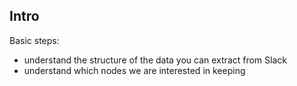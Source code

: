 ## Intro
Basic steps:
* understand the structure of the data you can extract from Slack
* understand which nodes we are interested in keeping
